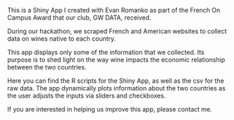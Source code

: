 This is a Shiny App I created with Evan Romanko as part of the French On Campus Award that our club, GW DATA, received.

During our hackathon, we scraped French and American websites to collect data on wines native to each country.

This app displays only some of the information that we collected. Its purpose is to shed light on the way wine impacts the economic relationship between the two countries. 

Here you can find the R scripts for the Shiny App, as well as the csv for the raw data. The app dynamically plots information about the two countries as the user adjusts the inputs via sliders and checkboxes.

If you are interested in helping us improve this app, please contact me.